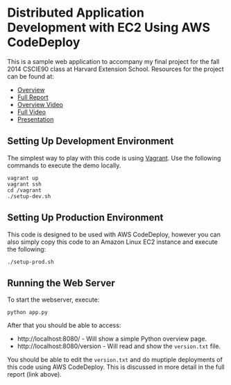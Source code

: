 Distributed Application Development with EC2 Using AWS CodeDeploy
================================================================================

This is a sample web application to accompany my final project for the fall
2014 CSCIE90 class at Harvard Extension School. Resources for the project can
be found at:
  - [Overview](https://docs.google.com/document/d/1fBK0XlMOSPUKj0A_A7F0ltMhFOQsPuRrnjvTVwcsupE/edit?usp=sharing)
  - [Full Report](https://docs.google.com/document/d/1_TWbq4qTdE9hXFvkbkx3vzDC_Y6KTT-3NnX9tM_JckE/edit?usp=sharing)
  - [Overview Video]()
  - [Full Video]()
  - [Presentation](https://docs.google.com/presentation/d/1pVbnGVxnQDAPQ_NPb7gX0HpyuLQJ9DTJxM43vxGwhYc/edit?usp=sharing)

Setting Up Development Environment
--------------------------------------------------------------------------------

The simplest way to play with this code is using
[Vagrant](https://www.vagrantup.com/). Use the following commands to execute
the demo locally.

```
vagrant up
vagrant ssh
cd /vagrant
./setup-dev.sh
```

Setting Up Production Environment
--------------------------------------------------------------------------------

This code is designed to be used with AWS CodeDeploy, however you can also
simply copy this code to an Amazon Linux EC2 instance and execute the
following:

```
./setup-prod.sh
```

Running the Web Server
--------------------------------------------------------------------------------

To start the webserver, execute:

```
python app.py
```

After that you should be able to access:
  - http://localhost:8080/ - Will show a simple Python overview page.
  - http://localhost:8080/version - Will read and show the `version.txt` file.

You should be able to edit the `version.txt` and do muptiple deployments of
this code using AWS CodeDeploy. This is discussed in more detail in the full
report (link above).
